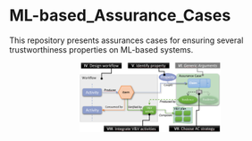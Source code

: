 # ML-based_Assurance_Cases

This repository presents assurances cases for ensuring several trustworthiness properties on ML-based systems.


<div align="center">
    <img src="Approach_overview3.png" width="50%" alt="Overall Approach" align="center" />
</div>
